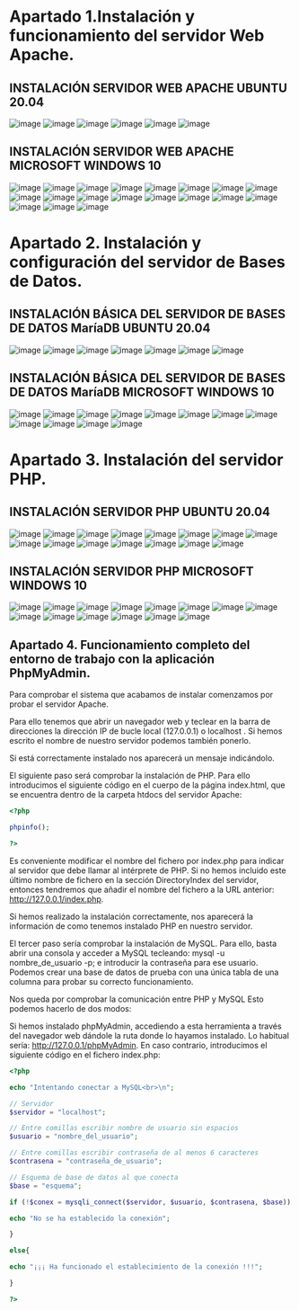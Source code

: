 # Apartado 1.Instalación y funcionamiento del servidor Web Apache. 

## INSTALACIÓN SERVIDOR WEB APACHE UBUNTU 20.04
![image](https://github.com/rolando1803/Administrador_de_sistemas_informaticos_de_red/assets/55965131/d6cd4c9b-7ad1-4f7e-9de4-659e26d11ef4)
![image](https://github.com/rolando1803/Administrador_de_sistemas_informaticos_de_red/assets/55965131/84b058f6-b766-4920-a3f2-9a7ef4c01925)
![image](https://github.com/rolando1803/Administrador_de_sistemas_informaticos_de_red/assets/55965131/ae1eb512-9ac6-43be-ac5a-8a7826f54b6c)
![image](https://github.com/rolando1803/Administrador_de_sistemas_informaticos_de_red/assets/55965131/76c5dd42-18bc-45f7-b31e-e93defb6cdbe)
![image](https://github.com/rolando1803/Administrador_de_sistemas_informaticos_de_red/assets/55965131/3012b928-32b9-49c8-a38a-5e16d8207656)
![image](https://github.com/rolando1803/Administrador_de_sistemas_informaticos_de_red/assets/55965131/01882990-9c84-4915-be28-a096ea4db71e)

## INSTALACIÓN SERVIDOR WEB APACHE MICROSOFT WINDOWS 10
![image](https://github.com/rolando1803/Administrador_de_sistemas_informaticos_de_red/assets/55965131/51bdc554-de85-4a8b-9dfb-9dd698af06ae)
![image](https://github.com/rolando1803/Administrador_de_sistemas_informaticos_de_red/assets/55965131/0a6c8c84-2336-49d3-9a98-59cc15a635f3)
![image](https://github.com/rolando1803/Administrador_de_sistemas_informaticos_de_red/assets/55965131/f787a5e6-8ff4-4e5b-b0d3-9b9c104a3061)
![image](https://github.com/rolando1803/Administrador_de_sistemas_informaticos_de_red/assets/55965131/ecaf9afc-626e-47b4-aab6-1363d5d740a2)
![image](https://github.com/rolando1803/Administrador_de_sistemas_informaticos_de_red/assets/55965131/0a8bfa28-2aaf-44e3-99d2-a2b36fd6b73a)
![image](https://github.com/rolando1803/Administrador_de_sistemas_informaticos_de_red/assets/55965131/8d752864-8a7c-4d8f-9b63-f4bfff23dcfe)
![image](https://github.com/rolando1803/Administrador_de_sistemas_informaticos_de_red/assets/55965131/ae6ce18a-8a63-4b59-bf18-c2a3ecc7f35e)
![image](https://github.com/rolando1803/Administrador_de_sistemas_informaticos_de_red/assets/55965131/b47422b3-53a3-4b32-ac06-ff731f01d97e)
![image](https://github.com/rolando1803/Administrador_de_sistemas_informaticos_de_red/assets/55965131/4cdea2db-9995-4c83-96c5-aea9239215a5)
![image](https://github.com/rolando1803/Administrador_de_sistemas_informaticos_de_red/assets/55965131/e064d07b-604b-4cc5-b0e6-c68f8a3158e1)
![image](https://github.com/rolando1803/Administrador_de_sistemas_informaticos_de_red/assets/55965131/583ebb81-92c8-4f42-9fea-2e1ff8c2149b)
![image](https://github.com/rolando1803/Administrador_de_sistemas_informaticos_de_red/assets/55965131/019c4de4-60b3-4b64-931b-8d618d98f155)
![image](https://github.com/rolando1803/Administrador_de_sistemas_informaticos_de_red/assets/55965131/ae49691a-2d6a-4f13-b8b7-dfbc265c11e7)
![image](https://github.com/rolando1803/Administrador_de_sistemas_informaticos_de_red/assets/55965131/659cd0eb-2eb8-4df7-aed0-6049455db383)
![image](https://github.com/rolando1803/Administrador_de_sistemas_informaticos_de_red/assets/55965131/50fad644-1431-4273-a26f-cf206f737963)
![image](https://github.com/rolando1803/Administrador_de_sistemas_informaticos_de_red/assets/55965131/6563236d-19e9-4d4a-befb-36c6c7b88b57)
![image](https://github.com/rolando1803/Administrador_de_sistemas_informaticos_de_red/assets/55965131/691641a7-6d01-4590-80e5-b0b93ad4246e)
![image](https://github.com/rolando1803/Administrador_de_sistemas_informaticos_de_red/assets/55965131/777e47be-7f85-49ce-abdf-3f47d601a372)
![image](https://github.com/rolando1803/Administrador_de_sistemas_informaticos_de_red/assets/55965131/93411d3a-0b2c-4710-baa0-3fecfa670428)

# Apartado 2. Instalación y configuración del servidor de Bases de Datos.

## INSTALACIÓN BÁSICA DEL SERVIDOR DE BASES DE DATOS MaríaDB UBUNTU 20.04
![image](https://github.com/rolando1803/Administrador_de_sistemas_informaticos_de_red/assets/55965131/e7add6f4-4334-4422-a093-ee97581feec2)
![image](https://github.com/rolando1803/Administrador_de_sistemas_informaticos_de_red/assets/55965131/a8fd37bd-982d-4e6e-bbc9-5513810cc705)
![image](https://github.com/rolando1803/Administrador_de_sistemas_informaticos_de_red/assets/55965131/9c3effeb-0134-4357-9c9b-e8739acce520)
![image](https://github.com/rolando1803/Administrador_de_sistemas_informaticos_de_red/assets/55965131/14011390-7d1a-4e81-a7e0-d7429e83cd1d)
![image](https://github.com/rolando1803/Administrador_de_sistemas_informaticos_de_red/assets/55965131/b67717b7-0d1b-4145-bddc-934417d20499)
![image](https://github.com/rolando1803/Administrador_de_sistemas_informaticos_de_red/assets/55965131/5bc48aea-b4ba-4511-b721-0359c8248d90)
![image](https://github.com/rolando1803/Administrador_de_sistemas_informaticos_de_red/assets/55965131/cf4db759-5510-4cc9-bd83-27d354b12511)

## INSTALACIÓN BÁSICA DEL SERVIDOR DE BASES DE DATOS MaríaDB MICROSOFT WINDOWS 10
![image](https://github.com/rolando1803/Administrador_de_sistemas_informaticos_de_red/assets/55965131/090f8bc0-0cc9-4d3e-ad94-a6d7585a9a14)
![image](https://github.com/rolando1803/Administrador_de_sistemas_informaticos_de_red/assets/55965131/c75f86af-e75c-4aea-ba68-cca66426ad1c)
![image](https://github.com/rolando1803/Administrador_de_sistemas_informaticos_de_red/assets/55965131/41364179-f941-43c5-94eb-31485fbdf146)
![image](https://github.com/rolando1803/Administrador_de_sistemas_informaticos_de_red/assets/55965131/0ed989d6-715a-4d04-aa5e-f49683b05b77)
![image](https://github.com/rolando1803/Administrador_de_sistemas_informaticos_de_red/assets/55965131/36da1161-1174-430c-9f53-3ec92688108e)
![image](https://github.com/rolando1803/Administrador_de_sistemas_informaticos_de_red/assets/55965131/ca06543c-b003-459e-9adc-e88eacdf15e8)
![image](https://github.com/rolando1803/Administrador_de_sistemas_informaticos_de_red/assets/55965131/cbe0dc3b-2b4e-4ffd-858f-69b3da0f1ebb)
![image](https://github.com/rolando1803/Administrador_de_sistemas_informaticos_de_red/assets/55965131/cbc1700d-f731-4ff6-9968-0d6a04de715d)
![image](https://github.com/rolando1803/Administrador_de_sistemas_informaticos_de_red/assets/55965131/b21175ea-c961-402a-9eb9-ae2d87ce347d)
![image](https://github.com/rolando1803/Administrador_de_sistemas_informaticos_de_red/assets/55965131/2d51f050-2cc3-4a44-a608-ef799566c869)
![image](https://github.com/rolando1803/Administrador_de_sistemas_informaticos_de_red/assets/55965131/d5cb1e25-8fd3-4f33-961f-3674ecccf687)
![image](https://github.com/rolando1803/Administrador_de_sistemas_informaticos_de_red/assets/55965131/564767d0-dbe9-443f-9dd3-1cd323150b2f)

# Apartado 3. Instalación del servidor PHP.

## INSTALACIÓN SERVIDOR PHP UBUNTU 20.04
![image](https://github.com/rolando1803/Administrador_de_sistemas_informaticos_de_red/assets/55965131/e38a66c4-c218-4b78-ae84-3e9aba454634)
![image](https://github.com/rolando1803/Administrador_de_sistemas_informaticos_de_red/assets/55965131/3be2f431-5a5b-4f94-9ea0-4bf9a30b64a9)
![image](https://github.com/rolando1803/Administrador_de_sistemas_informaticos_de_red/assets/55965131/fca2ddb7-4dbf-408b-af01-cdc6919500b6)
![image](https://github.com/rolando1803/Administrador_de_sistemas_informaticos_de_red/assets/55965131/c422571c-1371-4b3f-93b0-fec1ec14a49f)
![image](https://github.com/rolando1803/Administrador_de_sistemas_informaticos_de_red/assets/55965131/3db9a81e-7449-4f99-9918-48d682d00e32)
![image](https://github.com/rolando1803/Administrador_de_sistemas_informaticos_de_red/assets/55965131/52b695a3-2f22-4c42-ad9f-765751efc31b)
![image](https://github.com/rolando1803/Administrador_de_sistemas_informaticos_de_red/assets/55965131/5f82abba-54be-4db4-9c9f-75dfee4de5cb)
![image](https://github.com/rolando1803/Administrador_de_sistemas_informaticos_de_red/assets/55965131/44fc7f1d-67e9-49db-b61a-6bf339160130)
![image](https://github.com/rolando1803/Administrador_de_sistemas_informaticos_de_red/assets/55965131/b1304c38-ec3f-4df7-ac2e-78a911b1323f)
![image](https://github.com/rolando1803/Administrador_de_sistemas_informaticos_de_red/assets/55965131/99dcc216-de52-48d6-a258-b32061d2a88e)
![image](https://github.com/rolando1803/Administrador_de_sistemas_informaticos_de_red/assets/55965131/76dec8bf-65b8-44e1-8107-d35e589a8066)
![image](https://github.com/rolando1803/Administrador_de_sistemas_informaticos_de_red/assets/55965131/6593d962-70a5-4530-9898-d2727943d050)
![image](https://github.com/rolando1803/Administrador_de_sistemas_informaticos_de_red/assets/55965131/f4fc4b92-3073-4669-82b1-902fd4a167a0)
![image](https://github.com/rolando1803/Administrador_de_sistemas_informaticos_de_red/assets/55965131/866d64a8-2ac5-4bfc-bdda-a285b943f680)
![image](https://github.com/rolando1803/Administrador_de_sistemas_informaticos_de_red/assets/55965131/6e09ae1b-b615-4836-a0dd-b197cdd2b78e)

## INSTALACIÓN SERVIDOR PHP MICROSOFT WINDOWS 10
![image](https://github.com/rolando1803/Administrador_de_sistemas_informaticos_de_red/assets/55965131/5a94beef-40af-4b9e-b5df-3d2c574cdb11)
![image](https://github.com/rolando1803/Administrador_de_sistemas_informaticos_de_red/assets/55965131/3ce09f03-050f-4d66-823c-681999210a87)
![image](https://github.com/rolando1803/Administrador_de_sistemas_informaticos_de_red/assets/55965131/6f655c9e-0293-448a-a2e6-f2e94d21f07f)
![image](https://github.com/rolando1803/Administrador_de_sistemas_informaticos_de_red/assets/55965131/e3b17bcd-bb77-464e-8716-da905bb98a8e)
![image](https://github.com/rolando1803/Administrador_de_sistemas_informaticos_de_red/assets/55965131/11b5718c-c12c-4675-aab3-7f396cec8b0b)
![image](https://github.com/rolando1803/Administrador_de_sistemas_informaticos_de_red/assets/55965131/db186fcb-6081-4d3b-baf9-e70edd0a2273)
![image](https://github.com/rolando1803/Administrador_de_sistemas_informaticos_de_red/assets/55965131/eb36dab5-1904-45fb-b486-9453bf90b346)
![image](https://github.com/rolando1803/Administrador_de_sistemas_informaticos_de_red/assets/55965131/c447a777-7ddc-4b6c-b667-eea1e146a2d7)
![image](https://github.com/rolando1803/Administrador_de_sistemas_informaticos_de_red/assets/55965131/9df856dc-5707-4fd2-bdf0-0aa2f5924a5d)
![image](https://github.com/rolando1803/Administrador_de_sistemas_informaticos_de_red/assets/55965131/0df8d570-0394-4e5e-a8b4-90f599701608)
![image](https://github.com/rolando1803/Administrador_de_sistemas_informaticos_de_red/assets/55965131/12a0f949-d367-4bfd-b461-9226f7518b37)
![image](https://github.com/rolando1803/Administrador_de_sistemas_informaticos_de_red/assets/55965131/c461befc-163d-4e46-adf1-4b3baf633f64)
![image](https://github.com/rolando1803/Administrador_de_sistemas_informaticos_de_red/assets/55965131/932ee1bc-eaa0-429d-90a6-c6595e48dbe9)
![image](https://github.com/rolando1803/Administrador_de_sistemas_informaticos_de_red/assets/55965131/cba61290-c880-478c-a433-d2d3771114d3)

## Apartado 4. Funcionamiento completo del entorno de trabajo con la aplicación PhpMyAdmin.

Para comprobar el sistema que acabamos de instalar comenzamos por probar el servidor Apache.

Para ello tenemos que abrir un navegador web y teclear en la barra de direcciones la dirección IP de bucle local (127.0.0.1) o localhost . Si hemos escrito el nombre de nuestro servidor podemos también ponerlo.

Si está correctamente instalado nos aparecerá un mensaje indicándolo.

El siguiente paso será comprobar la instalación de PHP. Para ello introducimos el siguiente código en el cuerpo de la página index.html, que se encuentra dentro de la carpeta htdocs del servidor Apache:

```php
<?php

phpinfo();

?>
```

Es conveniente modificar el nombre del fichero por index.php para indicar al servidor que debe llamar al intérprete de PHP. Si no hemos incluido este último nombre de fichero en la sección DirectoryIndex del servidor, entonces tendremos que añadir el nombre del fichero a la URL anterior: http://127.0.0.1/index.php.

Si hemos realizado la instalación correctamente, nos aparecerá la información de como tenemos instalado PHP en nuestro servidor.

El tercer paso sería comprobar la instalación de MySQL. Para ello, basta abrir una consola y acceder a MySQL tecleando: mysql -u nombre_de_usuario -p; e introducir la contraseña para ese usuario. Podemos crear una base de datos de prueba con una única tabla de una columna para probar su correcto funcionamiento.

Nos queda por comprobar la comunicación entre PHP y MySQL Esto podemos hacerlo de dos modos:

Si hemos instalado phpMyAdmin, accediendo a esta herramienta a través del navegador web dándole la ruta donde lo hayamos instalado. Lo habitual sería: http://127.0.0.1/phpMyAdmin.
En caso contrario, introducimos el siguiente código en el fichero index.php:

```php
<?php

echo "Intentando conectar a MySQL<br>\n";

// Servidor
$servidor = "localhost";

// Entre comillas escribir nombre de usuario sin espacios
$usuario = "nombre_del_usuario";

// Entre comillas escribir contraseña de al menos 6 caracteres
$contrasena = "contraseña_de_usuario";

// Esquema de base de datos al que conecta
$base = "esquema";

if (!$conex = mysqli_connect($servidor, $usuario, $contrasena, $base)) {

echo "No se ha establecido la conexión";

}

else{

echo "¡¡¡ Ha funcionado el establecimiento de la conexión !!!";

}

?>
```





